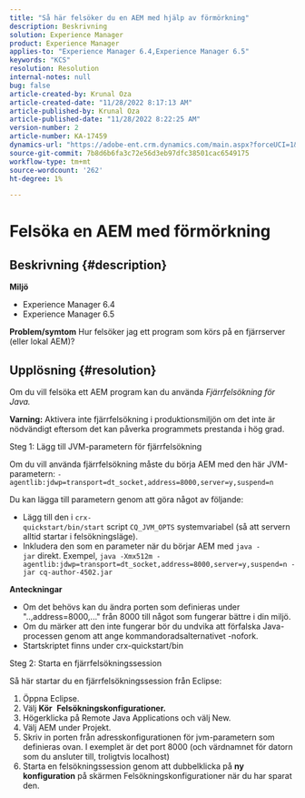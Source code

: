 ```yaml
---
title: "Så här felsöker du en AEM med hjälp av förmörkning"
description: Beskrivning
solution: Experience Manager
product: Experience Manager
applies-to: "Experience Manager 6.4,Experience Manager 6.5"
keywords: "KCS"
resolution: Resolution
internal-notes: null
bug: false
article-created-by: Krunal Oza
article-created-date: "11/28/2022 8:17:13 AM"
article-published-by: Krunal Oza
article-published-date: "11/28/2022 8:22:25 AM"
version-number: 2
article-number: KA-17459
dynamics-url: "https://adobe-ent.crm.dynamics.com/main.aspx?forceUCI=1&pagetype=entityrecord&etn=knowledgearticle&id=25f3dc0e-f56e-ed11-9561-6045bd006079"
source-git-commit: 7b8d6b6fa3c72e56d3eb97dfc38501cac6549175
workflow-type: tm+mt
source-wordcount: '262'
ht-degree: 1%

---
```


# Felsöka en AEM med förmörkning

## Beskrivning {#description}

<b>Miljö</b>
- Experience Manager 6.4
- Experience Manager 6.5



<b>Problem/symtom</b>
Hur felsöker jag ett program som körs på en fjärrserver (eller lokal AEM)?


## Upplösning {#resolution}


Om du vill felsöka ett AEM program kan du använda *Fjärrfelsökning för Java.*

<b>Varning:</b> Aktivera inte fjärrfelsökning i produktionsmiljön om det inte är nödvändigt eftersom det kan påverka programmets prestanda i hög grad.

Steg 1: Lägg till JVM-parametern för fjärrfelsökning

Om du vill använda fjärrfelsökning måste du börja AEM med den här JVM-parametern:
`-agentlib:jdwp=transport=dt_socket,address=8000,server=y,suspend=n`

Du kan lägga till parametern genom att göra något av följande:

- Lägg till den i `crx-quickstart/bin/start` script `CQ_JVM_OPTS` systemvariabel (så att servern alltid startar i felsökningsläge).
- Inkludera den som en parameter när du börjar AEM med `java -jar` direkt. Exempel, `java -Xmx512m -agentlib:jdwp=transport=dt_socket,address=8000,server=y,suspend=n -jar cq-author-4502.jar`


<b>Anteckningar</b>

- Om det behövs kan du ändra porten som definieras under &quot;..,address=8000,...&quot; från 8000 till något som fungerar bättre i din miljö.
- Om du märker att den inte fungerar bör du undvika att förfalska Java-processen genom att ange kommandoradsalternativet -nofork.
- Startskriptet finns under crx-quickstart/bin


Steg 2: Starta en fjärrfelsökningssession

Så här startar du en fjärrfelsökningssession från Eclipse:

1. Öppna Eclipse.
2. Välj <b>Kör</b>  <b>Felsökningskonfigurationer.</b>
3. Högerklicka på Remote Java Applications och välj New.
4. Välj AEM under Projekt.
5. Skriv in porten från adresskonfigurationen för jvm-parametern som definieras ovan. I exemplet är det port 8000 (och värdnamnet för datorn som du ansluter till, troligtvis localhost)
6. Starta en felsökningssession genom att dubbelklicka på <b>ny konfiguration</b> på skärmen Felsökningskonfigurationer när du har sparat den.

